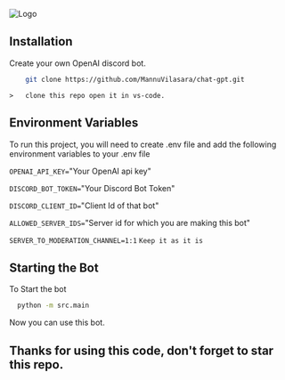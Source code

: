 
![Logo](https://i.insider.com/62b4cfc19f5e550019aa685b?width=1136&format=jpeg)


## Installation

Create your own OpenAI discord bot.


```bash
    git clone https://github.com/MannuVilasara/chat-gpt.git
```
    >   clone this repo open it in vs-code.
## Environment Variables

To run this project, you will need to create .env file and add the following environment variables to your .env file

`OPENAI_API_KEY=`"Your OpenAI api key"

`DISCORD_BOT_TOKEN=`"Your Discord Bot Token"

`DISCORD_CLIENT_ID=`"Client Id of that bot"

`ALLOWED_SERVER_IDS=`"Server id for which you are making this bot"

`SERVER_TO_MODERATION_CHANNEL=1:1`    `Keep it as it is`




## Starting the Bot

To Start the bot

```bash
  python -m src.main
```

Now you can use this bot.

## Thanks for using this code, don't forget to star this repo.
